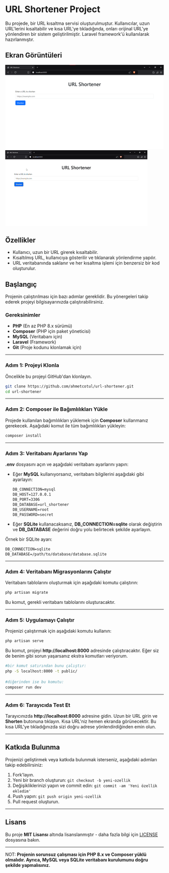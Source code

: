 # URL Shortener Project

Bu projede, bir URL kısaltma servisi oluşturulmuştur. Kullanıcılar, uzun URL'lerini kısaltabilir ve kısa URL'ye tıkladığında, onları orijinal URL'ye yönlendiren bir sistem geliştirilmiştir. Laravel framework'ü kullanılarak hazırlanmıştır.

## Ekran Görüntüleri

![](/screenshots/screenshot.png)
![](/screenshots/url-shortener-screenrec.gif)


## Özellikler
- Kullanıcı, uzun bir URL girerek kısaltabilir.
- Kısaltılmış URL, kullanıcıya gösterilir ve tıklanarak yönlendirme yapılır.
- URL veritabanında saklanır ve her kısaltma işlemi için benzersiz bir kod oluşturulur.

## Başlangıç

Projenin çalıştırılması için bazı adımlar gereklidir. Bu yönergeleri takip ederek projeyi bilgisayarınızda çalıştırabilirsiniz.

### Gereksinimler

- **PHP** (En az PHP 8.x sürümü)
- **Composer** (PHP için paket yöneticisi)
- **MySQL** (Veritabanı için)
- **Laravel** (Framework)
- **Git** (Proje kodunu klonlamak için)

---

### Adım 1: Projeyi Klonla

Öncelikle bu projeyi GitHub'dan klonlayın.

```bash
git clone https://github.com/ahmetcotul/url-shortener.git
cd url-shortener
```

---

### Adım 2: Composer ile Bağımlılıkları Yükle

Projede kullanılan bağımlılıkları yüklemek için **Composer** kullanmanız gerekecek. Aşağıdaki komut ile tüm bağımlılıkları yükleyin:

```bash
composer install
```

---

### Adım 3: Veritabanı Ayarlarını Yap

**.env** dosyasını açın ve aşağıdaki veritabanı ayarlarını yapın:

- Eğer **MySQL** kullanıyorsanız, veritabanı bilgilerini aşağıdaki gibi ayarlayın:
  
  ```env
  DB_CONNECTION=mysql
  DB_HOST=127.0.0.1
  DB_PORT=3306
  DB_DATABASE=url_shortener
  DB_USERNAME=root
  DB_PASSWORD=secret
  ```

- Eğer **SQLite** kullanacaksanız, **DB_CONNECTION=sqlite** olarak değiştirin ve **DB_DATABASE** değerini doğru yolu belirtecek şekilde ayarlayın.

Örnek bir SQLite ayarı:
  
```env
DB_CONNECTION=sqlite
DB_DATABASE=/path/to/database/database.sqlite
```

---

### Adım 4: Veritabanı Migrasyonlarını Çalıştır

Veritabanı tablolarını oluşturmak için aşağıdaki komutu çalıştırın:

```bash
php artisan migrate
```

Bu komut, gerekli veritabanı tablolarını oluşturacaktır.

---

### Adım 5: Uygulamayı Çalıştır

Projenizi çalıştırmak için aşağıdaki komutu kullanın:

```bash
php artisan serve
```

Bu komut, projeyi **http://localhost:8000** adresinde çalıştıracaktır.
Eğer siz de benim gibi sorun yaşarsanız ekstra komutları veriyorum.


```bash
#bir komut satırından bunu çalıştır:
php -S localhost:8000 -t public/

#diğerinden ise bu komutu:
composer run dev
```

---

### Adım 6: Tarayıcıda Test Et

Tarayıcınızda **http://localhost:8000** adresine gidin. Uzun bir URL girin ve **Shorten** butonuna tıklayın. Kısa URL'niz hemen ekranda görünecektir. Bu kısa URL'ye tıkladığınızda sizi doğru adrese yönlendirdiğinden emin olun.

---

## Katkıda Bulunma

Projenizi geliştirmek veya katkıda bulunmak isterseniz, aşağıdaki adımları takip edebilirsiniz:

1. Fork'layın.
2. Yeni bir branch oluşturun: `git checkout -b yeni-ozellik`
3. Değişikliklerinizi yapın ve commit edin: `git commit -am 'Yeni özellik ekledim'`
4. Push yapın: `git push origin yeni-ozellik`
5. Pull request oluşturun.

---

## Lisans

Bu proje **MIT Lisansı** altında lisanslanmıştır - daha fazla bilgi için [LICENSE]() dosyasına bakın.

---

NOT: **Projenin sorunsuz çalışması için PHP 8.x ve Composer yüklü olmalıdır. Ayrıca, MySQL veya SQLite veritabanı kurulumunu doğru şekilde yapmalısınız.** 
